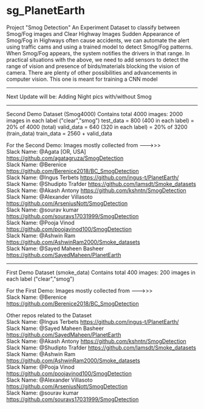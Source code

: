 # sg_PlanetEarth

Project "Smog Detection"
An Experiment Dataset to classify between Smog/Fog images and Clear Highway Images
Sudden Appearance of Smog/Fog in Highways often cause accidents, we can automate the alert using traffic cams and using a trained model to detect Smog/Fog patterns. When Smog/Fog appears, the system notifies the drivers in that range.
In practical situations with the above, we need to add sensors to detect the range of vision and presence of birds/materials blocking the vision of camera. There are plenty of other possibilities and advancements in computer vision.
This one is meant for training a CNN model

-----------------
Next Update will be: Adding Night pics with/without Smog

---------------
Second Demo Dataset (Smog4000) Contains total 4000 images: 2000 images in each label ("clear","smog")
test_data = 800 (400 in each label) = 20% of 4000 (total)
valid_data = 640 (320 in each label) = 20% of 3200 (train_data)
train_data = 2560 + valid_data

For the Second Demo: Images mostly collected from --->>>
<br />
Slack Name: @Agata [OR, USA] 
https://github.com/agatagruza/SmogDetection  <br />
Slack Name: @Berenice
https://github.com/Berenice2018/BC_SmogDetection  <br />
Slack Name: @Ingus Terbets 
https://github.com/ingus-t/PlanetEarth/  <br />
Slack Name: @Shudipto Trafder 
https://github.com/Iamsdt/Smoke_datasets   <br />
Slack Name: @Akash Antony 
https://github.com/kshntn/SmogDetection  <br />
Slack Name: @Alexander Villasoto
https://github.com/ArseniusNott/SmogDetection  <br />
Slack Name: @sourav kumar 
https://github.com/souravs17031999/SmogDetection  <br />
Slack Name: @Pooja Vinod 
https://github.com/poojavinod100/SmogDetection  <br />
Slack Name: @Ashwin Ram 
https://github.com/AshwinRam2000/Smoke_datasets  <br />
Slack Name: @Sayed Maheen Basheer
https://github.com/SayedMaheen/PlanetEarth  <br />



--------------

First Demo Dataset (smoke_data) Contains total 400 images: 200 images in each label ("clear","smog")

For the First Demo: Images mostly collected from --->>> <br />
Slack Name: @Berenice 
https://github.com/Berenice2018/BC_SmogDetection

Other repos related to the Dataset 
<br />
Slack Name: @Ingus Terbets 
https://github.com/ingus-t/PlanetEarth/
<br />
Slack Name: @Sayed Maheen Basheer
https://github.com/SayedMaheen/PlanetEarth
<br />
Slack Name: @Akash Antony 
https://github.com/kshntn/SmogDetection
<br />
Slack Name: @Shudipto Trafder 
https://github.com/Iamsdt/Smoke_datasets
<br />
Slack Name: @Ashwin Ram 
https://github.com/AshwinRam2000/Smoke_datasets
<br />
Slack Name: @Pooja Vinod 
https://github.com/poojavinod100/SmogDetection
<br />
Slack Name: @Alexander Villasoto
https://github.com/ArseniusNott/SmogDetection
<br />
Slack Name: @sourav kumar 
https://github.com/souravs17031999/SmogDetection
<br />
